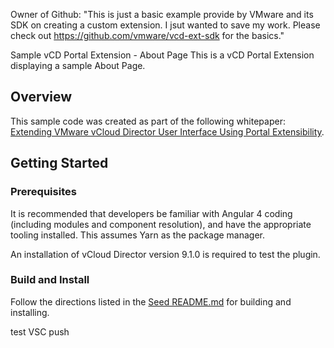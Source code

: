 Owner of Github: "This is just a basic example provide by VMware and its SDK on creating a custom extension. I jsut wanted to save my work. Please check out https://github.com/vmware/vcd-ext-sdk for the basics."

Sample vCD Portal Extension - About Page
This is a vCD Portal Extension displaying a sample About Page.

## Overview ##
This sample code was created as part of the following whitepaper: [Extending VMware vCloud Director User Interface Using Portal Extensibility](https://www.vmware.com/content/dam/digitalmarketing/vmware/en/pdf/vcat/vmware-extending-vcloud-director-user-interface-using-portal-extensibility.pdf).

## Getting Started ##

### Prerequisites ###
It is recommended that developers be familiar with Angular 4 coding (including modules and component resolution), and have the appropriate tooling installed.  This assumes Yarn as the package manager.

An installation of vCloud Director version 9.1.0 is required to test the plugin.

### Build and Install ###
Follow the directions listed in the [Seed README.md](../../vcd-plugin-seed/README.md) for building and installing.

test VSC push
